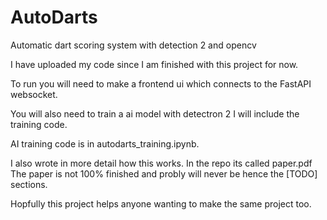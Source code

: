 # AutoDarts
Automatic dart scoring system with detection 2 and opencv

I have uploaded my code since I am finished with this project for now.

To run you will need to make a frontend ui which connects to the FastAPI websocket.

You will also need to train a ai model with detectron 2 I will include the training code.

AI training code is in autodarts_training.ipynb. 

I also wrote in more detail how this works. In the repo its called paper.pdf
The paper is not 100% finished and probly will never be hence the [TODO] sections.

Hopfully this project helps anyone wanting to make the same project too.
